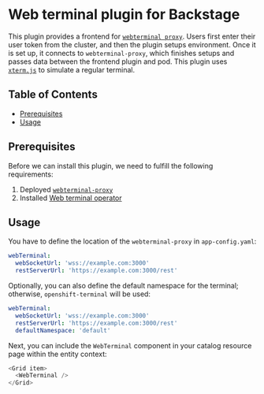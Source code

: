 # Web terminal plugin for Backstage

This plugin provides a frontend for [`webterminal proxy`](https://github.com/janus-idp/webterminal-proxy). Users first enter their user token from the cluster, and then the plugin setups environment. Once it is set up, it connects to `webterminal-proxy`, which finishes setups and passes data between the frontend plugin and pod.
This plugin uses [`xterm.js`](http://xtermjs.org/) to simulate a regular terminal.

## Table of Contents

- [Prerequisites](#prerequisites)
- [Usage](#usage)

## Prerequisites

Before we can install this plugin, we need to fulfill the following requirements:

1. Deployed [`webterminal-proxy`](https://github.com/janus-idp/webterminal-proxy)
2. Installed [Web terminal operator](https://docs.openshift.com/container-platform/4.8/web_console/odc-about-web-terminal.html#odc-installing-web-terminal_odc-about-web-terminal)

## Usage

You have to define the location of the `webterminal-proxy` in `app-config.yaml`:

```yaml
webTerminal:
  webSocketUrl: 'wss://example.com:3000'
  restServerUrl: 'https://example.com:3000/rest'
```

Optionally, you can also define the default namespace for the terminal; otherwise, `openshift-terminal` will be used:

```yaml
webTerminal:
  webSocketUrl: 'wss://example.com:3000'
  restServerUrl: 'https://example.com:3000/rest'
  defaultNamespace: 'default'
```

Next, you can include the `WebTerminal` component in your catalog resource page within the entity context:

```typescript
<Grid item>
  <WebTerminal />
</Grid>
```
